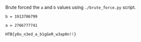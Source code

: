 Brute forced the `a` and `b` values using `./brute_force.py` script.

`b = 1913706799`

`a = 2766777741`

`HTB{y0u_n3ed_a_b1gGeR_w3ap0n!!}`
